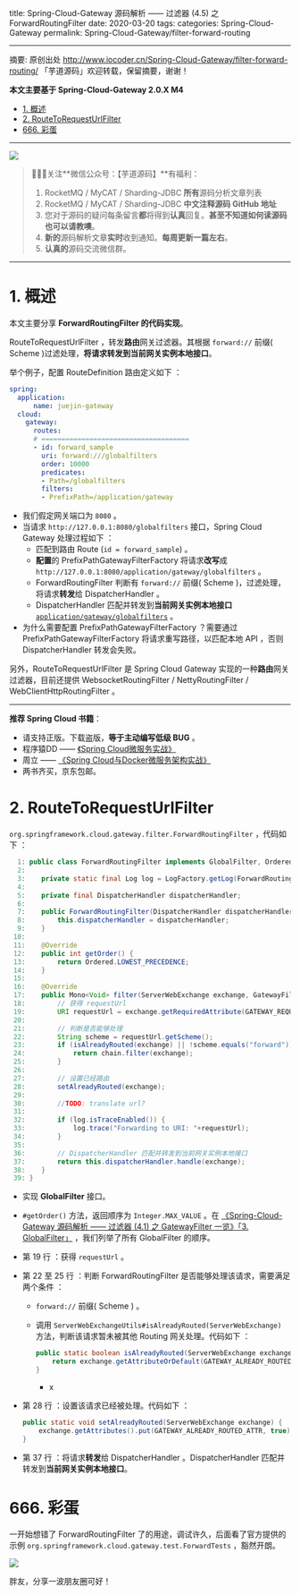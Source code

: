 title: Spring-Cloud-Gateway 源码解析 —— 过滤器 (4.5) 之 ForwardRoutingFilter
date: 2020-03-20
tags:
categories: Spring-Cloud-Gateway
permalink: Spring-Cloud-Gateway/filter-forward-routing

-------

摘要: 原创出处 http://www.iocoder.cn/Spring-Cloud-Gateway/filter-forward-routing/ 「芋道源码」欢迎转载，保留摘要，谢谢！

**本文主要基于 Spring-Cloud-Gateway 2.0.X M4**  

- [1. 概述](http://www.iocoder.cn/Spring-Cloud-Gateway/filter-forward-routing/)
- [2. RouteToRequestUrlFilter](http://www.iocoder.cn/Spring-Cloud-Gateway/filter-forward-routing/)
- [666. 彩蛋](http://www.iocoder.cn/Spring-Cloud-Gateway/filter-forward-routing/)

-------

![](http://www.iocoder.cn/images/common/wechat_mp_2017_07_31.jpg)

> 🙂🙂🙂关注**微信公众号：【芋道源码】**有福利：  
> 1. RocketMQ / MyCAT / Sharding-JDBC **所有**源码分析文章列表  
> 2. RocketMQ / MyCAT / Sharding-JDBC **中文注释源码 GitHub 地址**  
> 3. 您对于源码的疑问每条留言**都**将得到**认真**回复。**甚至不知道如何读源码也可以请教噢**。  
> 4. **新的**源码解析文章**实时**收到通知。**每周更新一篇左右**。  
> 5. **认真的**源码交流微信群。

-------

# 1. 概述

本文主要分享 **ForwardRoutingFilter 的代码实现**。

RouteToRequestUrlFilter ，转发**路由**网关过滤器。其根据 `forward://` 前缀( Scheme )过滤处理，**将请求转发到当前网关实例本地接口**。

举个例子，配置 RouteDefinition 路由定义如下 ：

```YAML
spring:
  application:
      name: juejin-gateway
  cloud:
    gateway:
      routes:
      # =====================================
      - id: forward_sample
        uri: forward:///globalfilters
        order: 10000
        predicates:
        - Path=/globalfilters
        filters:
        - PrefixPath=/application/gateway
```

* 我们假定网关端口为 `8080` 。
* 当请求 `http://127.0.0.1:8080/globalfilters` 接口，Spring Cloud Gateway 处理过程如下 ：
    * 匹配到路由 Route (`id = forward_sample`) 。
    * **配置**的 PrefixPathGatewayFilterFactory 将请求**改写**成 `http://127.0.0.1:8080/application/gateway/globalfilters` 。
    * ForwardRoutingFilter 判断有 `forward://` 前缀( Scheme )，过滤处理，将请求**转发**给 DispatcherHandler 。
    * DispatcherHandler 匹配并转发到**当前网关实例本地接口** [`application/gateway/globalfilters`](https://github.com/spring-cloud/spring-cloud-gateway/blob/83496b78944269050373bb92bb2181e1b7c070e8/spring-cloud-gateway-core/src/main/java/org/springframework/cloud/gateway/actuate/GatewayWebfluxEndpoint.java#L96) 。
* 为什么需要配置 PrefixPathGatewayFilterFactory ？需要通过 PrefixPathGatewayFilterFactory 将请求重写路径，以匹配本地 API ，否则 DispatcherHandler 转发会失败。


另外，RouteToRequestUrlFilter 是 Spring Cloud Gateway 实现的一种**路由**网关过滤器，目前还提供 WebsocketRoutingFilter / NettyRoutingFilter / WebClientHttpRoutingFilter 。

-------

**推荐 Spring Cloud 书籍**：

* 请支持正版。下载盗版，**等于主动编写低级 BUG** 。
* 程序猿DD —— [《Spring Cloud微服务实战》](https://union-click.jd.com/jdc?d=505Twi)
* 周立 —— [《Spring Cloud与Docker微服务架构实战》](https://union-click.jd.com/jdc?d=k3sAaK)
* 两书齐买，京东包邮。

# 2. RouteToRequestUrlFilter

`org.springframework.cloud.gateway.filter.ForwardRoutingFilter` ，代码如下 ：

```Java
  1: public class ForwardRoutingFilter implements GlobalFilter, Ordered {
  2: 
  3: 	private static final Log log = LogFactory.getLog(ForwardRoutingFilter.class);
  4: 
  5: 	private final DispatcherHandler dispatcherHandler;
  6: 
  7: 	public ForwardRoutingFilter(DispatcherHandler dispatcherHandler) {
  8: 		this.dispatcherHandler = dispatcherHandler;
  9: 	}
 10: 
 11: 	@Override
 12: 	public int getOrder() {
 13: 		return Ordered.LOWEST_PRECEDENCE;
 14: 	}
 15: 
 16: 	@Override
 17: 	public Mono<Void> filter(ServerWebExchange exchange, GatewayFilterChain chain) {
 18: 	    // 获得 requestUrl
 19: 		URI requestUrl = exchange.getRequiredAttribute(GATEWAY_REQUEST_URL_ATTR);
 20: 
 21: 		// 判断是否能够处理
 22: 		String scheme = requestUrl.getScheme();
 23: 		if (isAlreadyRouted(exchange) || !scheme.equals("forward")) {
 24: 			return chain.filter(exchange);
 25: 		}
 26: 
 27: 		// 设置已经路由
 28: 		setAlreadyRouted(exchange);
 29: 
 30: 		//TODO: translate url?
 31: 
 32: 		if (log.isTraceEnabled()) {
 33: 			log.trace("Forwarding to URI: "+requestUrl);
 34: 		}
 35: 
 36: 		// DispatcherHandler 匹配并转发到当前网关实例本地接口
 37: 		return this.dispatcherHandler.handle(exchange);
 38: 	}
 39: }
```

* 实现 **GlobalFilter** 接口。
* `#getOrder()` 方法，返回顺序为 `Integer.MAX_VALUE` 。在 [《Spring-Cloud-Gateway 源码解析 —— 过滤器 (4.1) 之 GatewayFilter 一览》「3. GlobalFilter」](http://www.iocoder.cn/Spring-Cloud-Gateway/filter-intro/?self) ，我们列举了所有 GlobalFilter 的顺序。
* 第 19 行 ：获得 `requestUrl` 。
* 第 22 至 25 行 ：判断 ForwardRoutingFilter 是否能够处理该请求，需要满足两个条件 ：
    * `forward://` 前缀( Scheme ) 。
    * 调用 `ServerWebExchangeUtils#isAlreadyRouted(ServerWebExchange)` 方法，判断该请求暂未被其他 Routing 网关处理。代码如下 ：

        ```Java
        public static boolean isAlreadyRouted(ServerWebExchange exchange) {
            return exchange.getAttributeOrDefault(GATEWAY_ALREADY_ROUTED_ATTR, false);
        }
        ```
        * x
* 第 28 行 ：设置该请求已经被处理。代码如下 ：

    ```Java
    public static void setAlreadyRouted(ServerWebExchange exchange) {
        exchange.getAttributes().put(GATEWAY_ALREADY_ROUTED_ATTR, true);
    }
    ```

* 第 37 行 ：将请求**转发**给 DispatcherHandler 。DispatcherHandler 匹配并转发到**当前网关实例本地接口**。

# 666. 彩蛋

一开始想错了 ForwardRoutingFilter 了的用途，调试许久，后面看了官方提供的示例 `org.springframework.cloud.gateway.test.ForwardTests` ，豁然开朗。

![](http://www.iocoder.cn/images/Spring-Cloud-Gateway/2020_03_20/01.png)

胖友，分享一波朋友圈可好！


